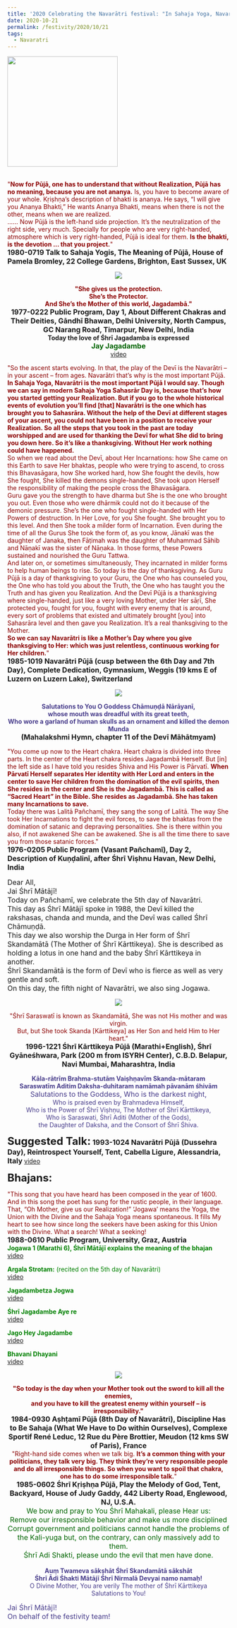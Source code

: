 ```yaml
---
title: '2020 Celebrating the Navarātri festival: "In Sahaja Yoga, Navarātri is the most important Pūjā I would say ...... Navarātri is the one which has brought you to Sahasrāra." '
date: 2020-10-21
permalink: /festivity/2020/10/21
tags:
  - Navaratri
---
```


<div style="text-align: left"><img src="/images/image00.png" width="250" /></div><br>

<p>
<font color="DarkRed">"<b>Now for Pūjā, one has to understand that without Realization, Pūjā has no meaning, because you are not ananya.</b> Is, you have to become aware of your whole. Kṛiṣhṇa’s description of bhakti is ananya. He says, “I will give you Ananya Bhakti,” He wants Ananya Bhakti, means when there is not the other, means when we are realized.<br>
...... Now Pūjā is the left-hand side projection. It’s the neutralization of the right side, very much. Specially for people who are very right-handed, atmosphere which is very right-handed, Pūjā is ideal for them. <b>Is the bhakti, is the devotion ... that you project.</b>"</font><br>
<font size="+0"><b>1980-0719 Talk to Sahaja Yogis, The Meaning of Pūjā, House of Pamela Bromley, 22 College Gardens, Brighton, East Sussex, UK</b></font>
</p>

<div style="text-align: center"><img src="/images/image524.png" /></div>

<p style=" text-align:center;">
<font color="DarkRed"><b>"She gives us the protection.<br>
She’s the Protector.<br>
And She’s the Mother of this world, Jagadambā."</b></font><br>
<font size="+0"><b>1977-0222 Public Program, Day 1, About Different Chakras and Their Deities, Gāndhī Bhawan, Delhi University, North Campus, GC Narang Road, Timarpur, New Delhi, India</b></font><br>
<b>Today the love of Śhrī Jagadamba is expressed</b><br>
<font size="+0"><font color="DarkGreen"><b>Jay Jagadambe</b></font></font><br>
<a href="https://www.youtube.com/watch?v=Mb2BG7DbhwY&ab_channel=SahajaYoga">video</a>
</p>

<p>
<font color="DarkRed">"So the ascent starts evolving. In that, the play of the Devī is the Navarātri – in your ascent – from ages. Navarātri that’s why is the most important Pūjā. <b>In Sahaja Yoga, Navarātri is the most important Pūjā I would say. Though we can say in modern Sahaja Yoga Sahasrār Day is, because that’s how you started getting your Realization. But if you go to the whole historical events of evolution you’ll find [that] Navarātri is the one which has brought you to Sahasrāra. Without the help of the Devī at different stages of your ascent, you could not have been in a position to receive your Realization. So all the steps that you took in the past are today worshipped and are used for thanking the Devī for what She did to bring you down here. So it’s like a thanksgiving. Without Her work nothing could have happened.</b><br>
So when we read about the Devī, about Her Incarnations: how She came on this Earth to save Her bhaktas, people who were trying to ascend, to cross this Bhavasāgara, how She worked hard, how She fought the devils, how She fought, She killed the demons single-handed, She took upon Herself the responsibility of making the people cross the Bhavasāgara.<br>
Guru gave you the strength to have dharma but She is the one who brought you out. Even those who were dhārmik could not do it because of the demonic pressure. She’s the one who fought single-handed with Her Powers of destruction. In Her Love, for you She fought. She brought you to this level. And then She took a milder form of Incarnation. Even during the time of all the Gurus She took the form of, as you know, Jānakī was the daughter of Janaka, then Fāṭimah was the daughter of Muhammad Sāhib and Nāṇakī was the sister of Nāṇaka. In those forms, these Powers sustained and nourished the Guru Tattwa.<br>
And later on, or sometimes simultaneously, They incarnated in milder forms to help human beings to rise. So today is the day of thanksgiving. As Guru Pūjā is a day of thanksgiving to your Guru, the One who has counseled you, the One who has told you about the Truth, the One who has taught you the Truth and has given you Realization. And the Devī Pūjā is a thanksgiving where single-handed, just like a very loving Mother, under Her sāṛī, She protected you, fought for you, fought with every enemy that is around, every sort of problems that existed and ultimately brought [you] into Sahasrāra level and then gave you Realization. It’s a real thanksgiving to the Mother.<br>
<b>So we can say Navarātri is like a Mother’s Day where you give thanksgiving to Her: which was just relentless, continuous working for Her children.</b>"</font><br>
<font size="+0"><b>1985-1019 Navarātri Pūjā (cusp between the 6th Day and 7th Day), Complete Dedication, Gymnasium, Weggis (19 kms E of Luzern on Luzern Lake), Switzerland</b></font>
</p>

<div style="text-align: center"><img src="/images/image525.png" /></div>

<p style="text-align:center;">
<font color="DarkSlateBlue"><b>Salutations to You O Goddess Chāmuṇḍā Nārāyanī,<br>
whose mouth was dreadful with its great teeth,<br>
Who wore a garland of human skulls as an ornament and killed the demon Munda</b></font><br>
<font size="+0"><b>(Mahalakshmi Hymn, chapter 11 of the Devī Māhātmyam)</b></font>
</p>

<p>
<font color="DarkRed">"You come up now to the Heart chakra. Heart chakra is divided into three parts. In the center of the Heart chakra resides Jagadambā Herself. But [in] the left side as I have told you resides Śhiva and His Power is Pārvatī. <b>When Pārvatī Herself separates Her identity with Her Lord and enters in the center to save Her children from the domination of the evil spirits, then She resides in the center and She is the Jagadambā. This is called as “Sacred Heart” in the Bible. She resides as Jagadambā. She has taken many Incarnations to save.</b><br>
Today there was Lalitā Pañchamī, they sang the song of Lalitā. The way She took Her Incarnations to fight the evil forces, to save the bhaktas from the domination of satanic and depraving personalities. She is there within you also, if not awakened She can be awakened. She is all the time there to save you from those satanic forces."</font><br>
<font size="+0"><b>1976-0205 Public Program (Vasant Pañchamī), Day 2, Description of Kuṇḍalinī, after Śhrī Viṣhnu Havan, New Delhi, India</b></font>
</p>

<p>
<font size="+0">Dear All,<br>
Jai Śhrī Mātājī!<br>
Today on Pañchamī, we celebrate the 5th day of Navarātri.<br>
This day as Śhrī Mātājī spoke in 1988, the Devī killed the rakshasas, chanda and munda, and the Devī was called Śhrī Chāmuṇḍā.<br>
This day we also worship the Durga in Her form of Śhrī Skandamātā (The Mother of Śhrī Kārttikeya). She is described as holding a lotus in one hand and the baby Śhrī Kārttikeya in another.<br>
Śhrī Skandamātā is the form of Devī who is fierce as well as very gentle and soft.<br>
On this day, the fifth night of Navarātri, we also sing Jogawa.</font><br>
</p>

<div style="text-align: center"><img src="/images/image526.png" /></div>

<p style="text-align:center;">
<font color="DarkRed">"Śhrī Saraswatī is known as Skandamātā, She was not His mother and was virgin.<br> 
But, but She took Skanda [Kārttikeya] as Her Son and held Him to Her heart."</font><br>
<font size="+0"><b>1996-1221 Śhrī Kārttikeya Pūjā (Marathi+English), Śhrī Gyāneśhwara, Park (200 m from ISYRH Center), C.B.D. Belapur, Navi Mumbai, Maharashtra, India</b></font>
</p>

<p style="text-align:center;">
<font color="DarkSlateBlue"><b>Kāla-rātrīm Brahma-stutām Vaiṣhṇavīm Skanda-mātaram<br> 
Saraswatīm Aditim Daksha-duhitaram namāmah pāvanām śhivām</b><br> 
<font color="DarkSlateBlue"><font size="+0">Salutations to the Goddess, Who is the darkest night,</font><br>
Who is praised even by Brahmadeva Himself,<br>
Who is the Power of Śhrī Viṣhṇu, The Mother of Śhrī Kārttikeya,<br>
Who is Saraswati, Śhrī Aditi (Mother of the Gods),<br>
the Daughter of Daksha, and the Consort of Śhrī Śhiva.</font></font><br>
</p>

<font size="+2"><b>Suggested Talk:</b></font> 
<font size="+0"><b>1993-1024 Navarātri Pūjā (Dussehra Day), Reintrospect Yourself, Tent, Cabella Ligure, Alessandria, Italy</b></font>
<a href="https://www.youtube.com/watch?v=qcM8pl6Ht68&feature=emb_logo&ab_channel=TeachingsofH.H.ShriMatajiNirmalaDevi"> video</a><br>

<font size="+2"><b>Bhajans:</b></font>

<p>
<font color="DarkRed">"This song that you have heard has been composed in the year of 1600. And in this song the poet has sung for the rustic people, in their language. That, “Oh Mother, give us our Realization!” ‘Jogawa’ means the Yoga, the Union with the Divine and the Sahaja Yoga means spontaneous. It fills My heart to see how since long the seekers have been asking for this Union with the Divine. What a search! What a seeking!</font><br>
<font size="+0"><b>1988-0610 Public Program, University, Graz, Austria</b></font><br>
<font color="green"><b>Jogawa 1 (Marathi 6), Śhrī Mātājī explains the meaning of the bhajan</b></font><br>
<a href="https://www.youtube.com/watch?v=05wpMZ44Sxc&ab_channel=SahajaYoga">video</a>
</p>

<p>
<font color="green"><b>Argala Strotam:</b> (recited on the 5th day of Navarātri)</font><br>
<a href="https://www.youtube.com/watch?v=lVgW5k89t44&ab_channel=SahajayogaCulture">video</a>
</p>

<p>
<font color="green"><b>Jagadambetza Jogwa</b></font><br>
<a href="https://www.youtube.com/watch?v=XhrbN6oyXGA&ab_channel=SahajaYoga">video</a>
</p>
 
<p>
<font color="green"><b>Śhrī Jagadambe Aye re</b></font><br>
<a href="https://seven-teams.github.io/Videos_Links.html">video</a> 
</p>

<p>
<font color="green"><b>Jago Hey Jagadambe</b></font><br>
<a href="https://www.youtube.com/watch?v=1L0SDD76aAE&ab_channel=SahajaYoga">video</a> 
</p>

<p>
<font color="green"><b>Bhavani Dhayani</b></font><br>
<a href="https://seven-teams.github.io/Videos_Links.html">video</a> 
</p>

<div style="text-align: center"><img src="/images/image527.png" /></div>

<p style="text-align:center;">
<font color="DarkRed"><b>"So today is the day when your Mother took out the sword to kill all the enemies,<br>
 and you have to kill the greatest enemy within yourself – is irresponsibility."</b></font><br>
<font size="+0"><b>1984-0930 Aṣhṭamī Pūjā (8th Day of Navarātri), Discipline Has to Be Sahaja (What We Have to Do within Ourselves), Complexe Sportif René Leduc, 12 Rue du Père Brottier, Meudon (12 kms SW of Paris), France</b></font><br>
<font color="DarkRed">"Right-hand side comes when we talk big. <b>It’s a common thing with your politicians, they talk very big. They think they’re very responsible people and do all irresponsible things. So when you want to spoil that chakra, one has to do some irresponsible talk.</b>"</font><br>
<font size="+0"><b>1985-0602 Śhrī Kṛiṣhṇa Pūjā, Play the Melody of God, Tent, Backyard, House of Judy Gaddy, 442 Liberty Road, Englewood, NJ, U.S.A.</b></font><br>
<font color="DarkGreen"><font size="+0">We bow and pray to You Śhrī Mahakali, please Hear us:<br>
Remove our irresponsible behavior and make us more disciplined<br>
Corrupt government and politicians cannot handle the problems of the Kali-yuga but, on the contrary, can only massively add to them.<br>
Śhrī Adi Shakti, please undo the evil that men have done.</font></font><br>
<br>
<font color="DarkSlateBlue"><b>Auṃ Twameva sākṣhāt Śhrī Skandamātā sākshāt<br>
Śhrī Ādi Śhakti Mātājī Śhrī Nirmalā Devyai namo namaḥ!</b><br>
O Divine Mother, You are verily The mother of Śhrī Kārttikeya<br>
Salutations to You!
</p>

<p>
<font size="+0">Jai Śhrī Mātājī!<br>
On behalf of the festivity team!</font>
</p>